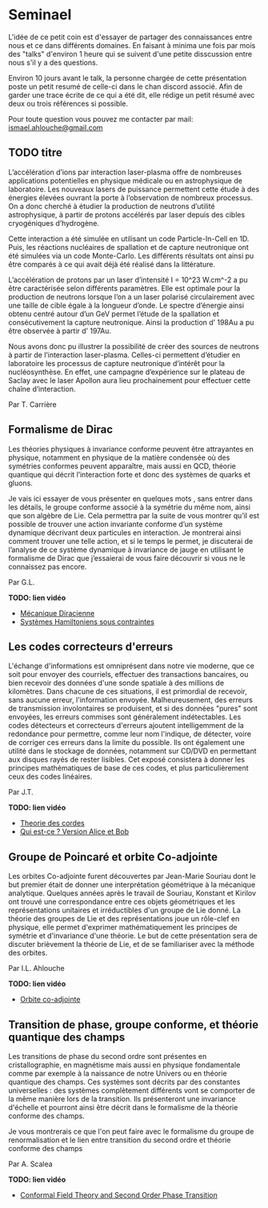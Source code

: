 # Seminael

L'idée de ce petit coin est d'essayer de partager des connaissances entre nous et ce dans différents domaines. En faisant à minima une fois par mois des "talks" d'environ 1 heure qui se suivent d'une petite disscussion entre nous s'il y a des questions.

Environ 10 jours avant le talk, la personne chargée de cette présentation poste un petit resumé de celle-ci dans le chan discord associé. Afin de garder une trace écrite de ce qui a été dit, elle rédige un petit résumé avec deux ou trois références si possible.

Pour toute question vous pouvez me contacter par mail: ismael.ahlouche@gmail.com 


## TODO titre

L’accélération d’ions par interaction laser-plasma offre de nombreuses applications potentielles en physique médicale ou en astrophysique de laboratoire. Les nouveaux lasers de puissance permettent cette étude à des énergies élevées ouvrant la porte à l’observation de nombreux processus. On a donc cherché à étudier la production de neutrons d’utilité astrophysique, à partir de protons accélérés par laser depuis des cibles cryogéniques d’hydrogène.

Cette interaction a été simulée en utilisant un code Particle-In-Cell en 1D. Puis, les réactions nucléaires de spallation et de capture neutronique ont été simulées via un code Monte-Carlo. Les différents résultats ont ainsi pu être comparés à ce qui avait déjà été réalisé dans la littérature.

L’accélération de protons par un laser d’intensité I = 10^23 W.cm^-2 a pu être caractérisée selon différents paramètres. Elle est optimale pour la production de neutrons lorsque l’on a un laser polarisé circulairement avec une taille de cible égale à la longueur d’onde. Le spectre d’énergie ainsi obtenu centré autour d’un GeV permet l’étude de la spallation et consécutivement la capture neutronique. Ainsi la production d’ 198Au a pu être observée à partir d’ 197Au.

Nous avons donc pu illustrer la possibilité de créer des sources de neutrons à partir de l’interaction laser-plasma. Celles-ci permettent d’étudier en laboratoire les processus de capture neutronique d’intérêt pour la nucléosynthèse. En effet, une campagne d’expérience sur le plateau de Saclay avec le laser Apollon aura lieu prochainement pour effectuer cette chaîne d’interaction.

Par T. Carrière


## Formalisme de Dirac

Les théories physiques à invariance conforme peuvent être attrayantes en physique, notamment en physique de la matière condensée où des symétries conformes peuvent apparaître, mais aussi en QCD, théorie quantique qui décrit l’interaction forte et donc des systèmes de quarks et gluons.

Je vais ici essayer de vous présenter en quelques mots , sans entrer dans les détails, le groupe conforme associé à la symétrie du même nom, ainsi que son algèbre de Lie. Cela permettra par la suite de vous montrer qu’il est possible de trouver une action invariante conforme d’un système dynamique décrivant deux particules en interaction. Je montrerai ainsi comment trouver une telle action, et si le temps le permet, je discuterai de l’analyse de ce système dynamique à invariance de jauge en utilisant le formalisme de Dirac que j’essaierai de vous faire découvrir si vous ne le connaissez pas encore.

Par G.L.

**TODO: lien vidéo**

- [Mécanique Diracienne](pdf-support/Mecanique_diracienne__action_inv_conforme.pdf)
- [Systèmes Hamiltoniens sous contraintes](pdf-support/Systemes_hamiltoniens_sous_contraintes.pdf)


## Les codes correcteurs d'erreurs

L'échange d'informations est omniprésent dans notre vie moderne, que ce soit pour envoyer des courriels, effectuer des transactions bancaires, ou bien recevoir des données d'une sonde spatiale à des millions de kilomètres. Dans chacune de ces situations, il est primordial de recevoir, sans aucune erreur, l'information envoyée. Malheureusement, des erreurs de transmission involontaires se produisent, et si des données "pures" sont envoyées, les erreurs commises sont généralement indétectables. Les codes détecteurs et correcteurs d'erreurs ajoutent intelligemment de la redondance pour permettre, comme leur nom l'indique, de détecter, voire de corriger ces erreurs dans la limite du possible. Ils ont également une utilité dans le stockage de données, notamment sur CD/DVD en permettant aux disques rayés de rester lisibles. Cet exposé consistera à donner les principes mathématiques de base de ces codes, et plus particulièrement ceux des codes linéaires.

Par J.T.

**TODO: lien vidéo**

- [Theorie des cordes](pdf-support/Theorie_des_codes_-_1e_partie.pdf)
- [Qui est-ce ? Version Alice et Bob](pdf-support/JeuAliceEtBob.pdf)


## Groupe de Poincaré et orbite Co-adjointe

Les orbites Co-adjointe furent découvertes par Jean-Marie Souriau dont le but premier était de donner une interprétation géométrique à la mécanique analytique. Quelques années après le travail de Souriau, Konstant et Kirilov ont trouvé une correspondance entre ces objets géométriques et les représentations unitaires et irréductibles d'un groupe de Lie donné. La théorie des groupes de Lie et des représentations joue un rôle-clef en physique, elle permet d'exprimer mathématiquement les principes de symétrie et d'invariance d'une théorie. Le but de cette présentation sera de discuter brièvement la théorie de Lie, et de se familiariser avec la méthode des orbites.

Par I.L. Ahlouche

**TODO: lien vidéo**

- [Orbite co-adjointe](pdf-support/Orbite_Coadjoint.pdf)


## Transition de phase, groupe conforme, et théorie quantique des champs

Les transitions de phase du second ordre sont présentes en cristallographie, en magnétisme mais aussi en physique fondamentale comme par exemple à la naissance de notre Univers ou en théorie quantique des champs. Ces systèmes sont décrits par des constantes universelles : des systèmes complètement différents vont se comporter de la même manière lors de la transition. Ils présenteront une invariance d'échelle et pourront ainsi être décrit dans le formalisme de la théorie conforme des champs.

Je vous montrerais ce que l'on peut faire avec le formalisme du groupe de renormalisation et le lien entre transition du second ordre et théorie conforme des champs

Par A. Scalea

**TODO: lien vidéo**

- [Conformal Field Theory and Second Order Phase Transition](pdf-support/CFT_et_transitions_de_phase_continues.pdf)

